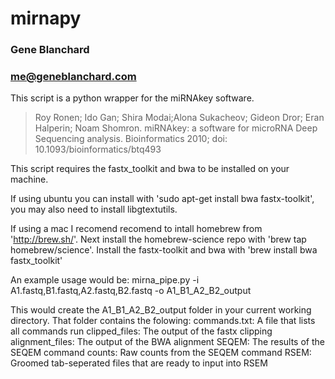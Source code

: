 #  mirnapy  
###  Gene Blanchard  
### me@geneblanchard.com  

This script is a python wrapper for the miRNAkey software.  
>  Roy Ronen; Ido Gan; Shira Modai;Alona Sukacheov; Gideon Dror; Eran Halperin; Noam Shomron. miRNAkey: a software for microRNA Deep Sequencing analysis. Bioinformatics 2010; doi: 10.1093/bioinformatics/btq493

This script requires the fastx_toolkit and bwa to be installed on your machine. 

If using ubuntu you can install with 'sudo apt-get install bwa fastx-toolkit', you may also need to install libgtextutils. 

If using a mac I recomend recomend to intall homebrew from 'http://brew.sh/'. Next install the homebrew-science repo with 'brew tap homebrew/science'. 
Install the fastx-toolkit and bwa with 'brew install bwa fastx_toolkit'

An example usage would be:
mirna_pipe.py -i A1.fastq,B1.fastq,A2.fastq,B2.fastq -o A1_B1_A2_B2_output

This would create the A1_B1_A2_B2_output folder in your current working directory.
That folder contains the folowing:
commands.txt: 		A file that lists all commands run
clipped_files: 		The output of the fastx clipping 
alignment_files: 	The output of the BWA alignment
SEQEM: 			The results of the SEQEM command
counts:			Raw counts from the SEQEM command
RSEM:			Groomed tab-seperated files that are ready to input into RSEM
